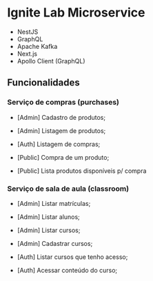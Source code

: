 # Ignite Lab Microservice

- NestJS
- GraphQL
- Apache Kafka
- Next.js
- Apollo Client (GraphQL)

## Funcionalidades

### Serviço de compras (purchases)

- [Admin] Cadastro de produtos;
- [Admin] Listagem de produtos;

- [Auth] Listagem de compras;

- [Public] Compra de um produto;
- [Public] Lista produtos disponíveis p/ compra

### Serviço de sala de aula (classroom)

- [Admin] Listar matrículas;
- [Admin] Listar alunos;
- [Admin] Listar cursos;
- [Admin] Cadastrar cursos;

- [Auth] Listar cursos que tenho acesso;
- [Auth] Acessar conteúdo do curso;
